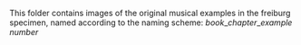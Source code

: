 This folder contains images of the original musical examples in the freiburg specimen, named according to the naming scheme: *book*\_*chapter*\_*example number*
